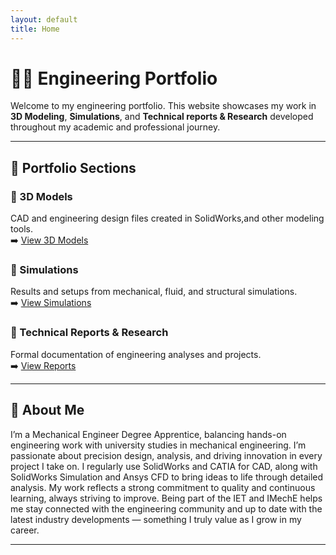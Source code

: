 ```yaml
---
layout: default
title: Home
---
```


# 👷‍♂️ Engineering Portfolio

Welcome to my engineering portfolio. This website showcases my work in **3D Modeling**, **Simulations**, and **Technical reports & Research** developed throughout my academic and professional journey.

---

## 📁 Portfolio Sections

### 🔹 3D Models
CAD and engineering design files created in SolidWorks,and other modeling tools.  
➡️ [View 3D Models](3d_models)

### 🔹 Simulations
Results and setups from mechanical, fluid, and structural simulations.  
➡️ [View Simulations](simulations)

### 🔹 Technical Reports & Research
Formal documentation of engineering analyses and projects.  
➡️ [View Reports](reports)

---

## 📄 About Me

I’m a Mechanical Engineer Degree Apprentice, balancing hands-on engineering work with university studies in mechanical engineering. I’m passionate about precision design, analysis, and driving innovation in every project I take on. I regularly use SolidWorks and CATIA for CAD, along with SolidWorks Simulation and Ansys CFD to bring ideas to life through detailed analysis. My work reflects a strong commitment to quality and continuous learning, always striving to improve. Being part of the IET and IMechE helps me stay connected with the engineering community and up to date with the latest industry developments — something I truly value as I grow in my career.

---



